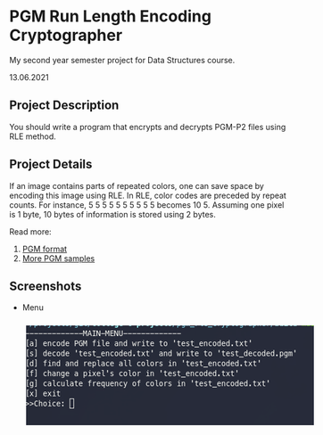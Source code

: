 # PGM Run Length Encoding Cryptographer
My second year semester project for Data Structures course.

13.06.2021
## Project Description
You should write a program that encrypts and decrypts PGM-P2 files using RLE method.

## Project Details
If an image contains parts of repeated colors, one can save space by encoding this image using RLE. In RLE, color codes are preceded by repeat counts. For instance, 5 5 5 5 5 5 5 5 5 5 becomes 10 5. Assuming one pixel is 1 byte, 10 bytes of information is stored using 2 bytes.

Read more:
1. [PGM format](http://netpbm.sourceforge.net/doc/pgm.html)
2. [More PGM samples](https://people.sc.fsu.edu/~jburkardt/data/pgma/pgma.html)

## Screenshots
* Menu

<img src="images/menu.png"
     alt="Screenshot of main menu"
     style="margin: 10px 30px; max-width: 600px" />

